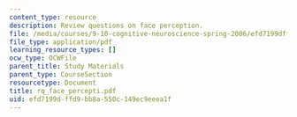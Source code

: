 ```yaml
---
content_type: resource
description: Review questions on face perception.
file: /media/courses/9-10-cognitive-neuroscience-spring-2006/efd7199dffd9bb8a550c149ec9eeea1f_rq_face_percepti.pdf
file_type: application/pdf
learning_resource_types: []
ocw_type: OCWFile
parent_title: Study Materials
parent_type: CourseSection
resourcetype: Document
title: rq_face_percepti.pdf
uid: efd7199d-ffd9-bb8a-550c-149ec9eeea1f
---
```

